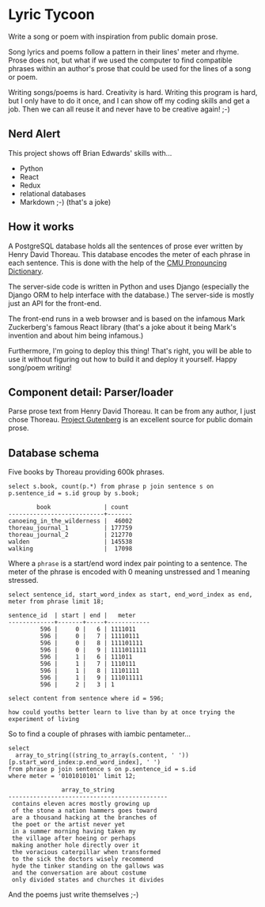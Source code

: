 # Lyric Tycoon

Write a song or poem with inspiration from public domain prose.

Song lyrics and poems follow a pattern in their lines' meter and rhyme. Prose does not, but what if we used the computer to find compatible phrases within an author's prose that could be used for the lines of a song or poem.

Writing songs/poems is hard. Creativity is hard. Writing this program is hard, but I only have to do it once, and I can show off my coding skills and get a job. Then we can all reuse it and never have to be creative again! ;-)


## Nerd Alert

This project shows off Brian Edwards' skills with...

* Python
* React
* Redux
* relational databases
* Markdown ;-) (that's a joke)


## How it works

A PostgreSQL database holds all the sentences of prose ever written by Henry David Thoreau. This database encodes the meter of each phrase in each sentence. This is done with the help of the [CMU Pronouncing Dictionary](http://www.speech.cs.cmu.edu/cgi-bin/cmudict).

The server-side code is written in Python and uses Django (especially the Django ORM to help interface with the database.) The server-side is mostly just an API for the front-end.

The front-end runs in a web browser and is based on the infamous Mark Zuckerberg's famous React library (that's a joke about it being Mark's invention and about him being infamous.)

Furthermore, I'm going to deploy this thing! That's right, you will be able to use it without figuring out how to build it and deploy it yourself. Happy song/poem writing!


## Component detail: Parser/loader

Parse prose text from Henry David Thoreau. It can be from any author, I just chose Thoreau. [Project Gutenberg](https://www.gutenberg.org/files/205/205-0.txt) is an excellent source for public domain prose.


## Database schema

Five books by Thoreau providing 600k phrases.

    select s.book, count(p.*) from phrase p join sentence s on p.sentence_id = s.id group by s.book;

            book               | count
    ---------------------------+-------
    canoeing_in_the_wilderness |  46002
    thoreau_journal_1          | 177759
    thoreau_journal_2          | 212770
    walden                     | 145538
    walking                    |  17098

Where a `phrase` is a start/end word index pair pointing to a sentence. The meter of the phrase is encoded with 0 meaning unstressed and 1 meaning stressed.

    select sentence_id, start_word_index as start, end_word_index as end, meter from phrase limit 18;

    sentence_id  | start | end |   meter
    -------------+-------+-----+------------
             596 |     0 |   6 | 1111011
             596 |     0 |   7 | 11110111
             596 |     0 |   8 | 111101111
             596 |     0 |   9 | 1111011111
             596 |     1 |   6 | 111011
             596 |     1 |   7 | 1110111
             596 |     1 |   8 | 11101111
             596 |     1 |   9 | 111011111
             596 |     2 |   3 | 1

    select content from sentence where id = 596;

    how could youths better learn to live than by at once trying the experiment of living

So to find a couple of phrases with iambic pentameter...

    select 
      array_to_string((string_to_array(s.content, ' '))[p.start_word_index:p.end_word_index], ' ')
    from phrase p join sentence s on p.sentence_id = s.id
    where meter = '0101010101' limit 12;

                   array_to_string
    ---------------------------------------------
     contains eleven acres mostly growing up
     of the stone a nation hammers goes toward
     are a thousand hacking at the branches of
     the poet or the artist never yet
     in a summer morning having taken my
     the village after hoeing or perhaps
     making another hole directly over it
     the voracious caterpillar when transformed
     to the sick the doctors wisely recommend
     hyde the tinker standing on the gallows was
     and the conversation are about costume
     only divided states and churches it divides

And the poems just write themselves ;-)
